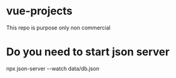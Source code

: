 # vue-projects
This repo is purpose only non commercial

Do you need to start json server
==================================
npx json-server --watch data/db.json
